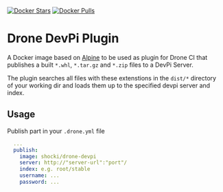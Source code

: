 [![Docker Stars](https://img.shields.io/docker/stars/shocki/drone-devpi.svg?style=flat-square)](https://hub.docker.com/r/shocki/drone-devpi/)
[![Docker Pulls](https://img.shields.io/docker/pulls/shocki/drone-devpi.svg?style=flat-square)](https://hub.docker.com/r/shocki/drone-devpi/)

# Drone DevPi Plugin 

A Docker image based on [Alpine](https://hub.docker.com/_/alpine/) to be used as plugin for Drone CI that publishes a built `*.whl`, `*.tar.gz` and `*.zip` files to a DevPi Server. 

The plugin searches all files with these extenstions in the `dist/*`
directory of your working dir and loads them up to the specified devpi server and index.

## Usage
Publish part in your `.drone.yml` file

```yaml
  ...
  publish:
    image: shocki/drone-devpi
    server: http://"server-url":"port"/
    index: e.g. root/stable
    username: ...
    password: ...
```
